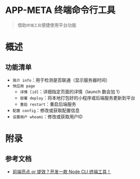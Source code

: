 # APP-META 终端命令行工具
> 借助`终端工具`便捷使用平台功能

# 概述

## 功能清单

* `简介 info`：用于检测是否联通（显示服务器时间）
* `快应用 page`
    * `详情 [id]`：详细指定页面的详情（launch 数会加 1）
    * `部署 deploy`：将本地打包好的小程序或后端服务更新到平台
    * `重启 restart`：重启后端服务
* `配置 config`：修改或获取配置信息
* `设置用户 whoami`：修改或获取用户ID

# 附录

## 参考文档

* [前端亮点 or 提效？开发一款 Node CLI 终端工具！](https://juejin.cn/post/7178666619135066170)
